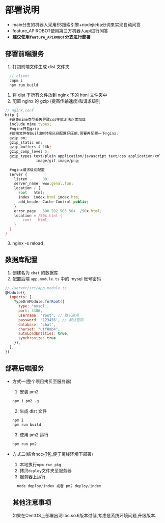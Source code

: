 # 部署说明
- main分支的机器人采用ES搜索引擎+nodejieba分词来实现自动问答
- feature_APIROBOT使用第三方机器人api进行问答
- **建议使用`feature_APIROBOT`分支进行部署**
## 部署前端服务
1. 打包前端文件生成 dist 文件夹
```js
  // client
  cnpm i
  npm run build
```
1. 将 dist 下所有文件放到 nginx 下的 html 文件夹中
2. 配置 nginx 的 gzip (提高传输速度)和请求级别
```js
// nginx.conf
http {
  #避免mime类型丢失导致css样式无法正常加载
  include mime.types;
  #nginx开启gzip
  #前端文件在build的时候已经配置好压缩,需要再配置一下nginx;
  gzip on; 
  gzip_static on;
  gzip_buffers 4 16k;
  gzip_comp_level 5;
  gzip_types text/plain application/javascript text/css application/xml text/javascript application/x-httpd-php image/jpeg 
              image/gif image/png;
  
  #nginx请求级别配置
  server {
    listen       80;
    server_name  www.genal.fun;
    location / {
      root   html;
      index  index.html index.htm;
      add_header Cache-Control public;
    }
    error_page   500 502 503 504  /50x.html;
    location = /50x.html {
        root   html;
    }
  }  
}
```
3. nginx -s reload

## 数据库配置
1. 创建名为 `chat` 的数据库
2. 配置后端 `app.module.ts` 中的 mysql 账号密码
```js
// /server/src/app.module.ts
@Module({
  imports: [
    TypeOrmModule.forRoot({
      type: 'mysql',
      port: 3306,
      username: 'root', // 默认账号
      password: '123456', // 默认密码
      database: 'chat',
      charset: "utf8mb4",
      autoLoadEntities: true,
      synchronize: true
    }),
  ],
})
```

## 部署后端服务
- 方式一(整个项目拷贝至服务器)
  1. 安装 pm2
  ```js
  npm i pm2 -g
  ```
  2. 生成 dist 文件
  ```js
  npm i
  npm run build
  ```
  3. 使用 pm2 运行
  ```js
  npm run pm2
  ```
- 方式二(结合ncc打包,便于离线环境下部署)
  1. 本地执行`npm run pkg`
  2. 拷贝`deploy`文件夹至服务器
  3. 服务器上运行
  ```js
    node deploy/index 或者 pm2 deploy/index
  ```

  ## 其他注意事项

  如果在CentOS上部署出现libc.so.6版本过低,考虑是系统环境问题,升级版本.